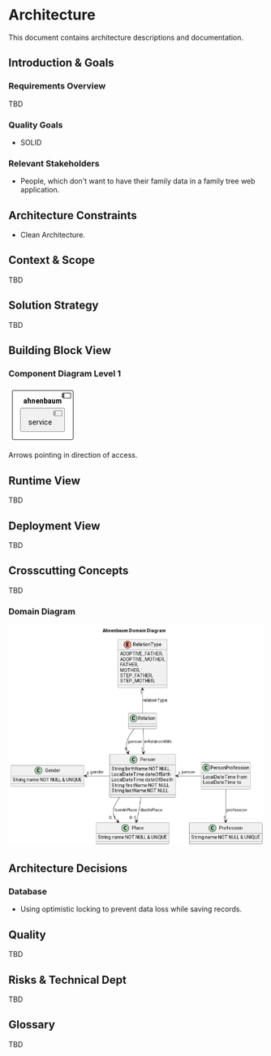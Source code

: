 # Architecture 

This document contains architecture descriptions and documentation.


## Introduction & Goals

### Requirements Overview

TBD 


### Quality Goals

* SOLID


### Relevant Stakeholders

* People, which don't want to have their family data in a family tree web application.


## Architecture Constraints

* Clean Architecture.


## Context & Scope

TBD


## Solution Strategy

TBD


## Building Block View

### Component Diagram Level 1

![component diagram (level 1)](./component-diagram-level-1.png)

Arrows pointing in direction of access.


## Runtime View

TBD


## Deployment View

TBD


## Crosscutting Concepts

TBD

### Domain Diagram

![domain model](./domain-model.png)


## Architecture Decisions

### Database

* Using optimistic locking to prevent data loss while saving records.


## Quality

TBD


## Risks & Technical Dept

TBD


## Glossary

TBD
